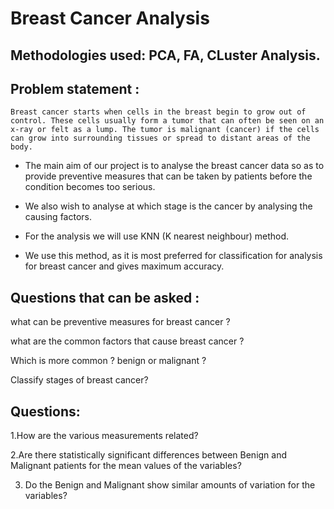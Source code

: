 # Breast Cancer Analysis 

## Methodologies used: PCA, FA, CLuster Analysis.

## Problem statement :

`Breast cancer starts when cells in the breast begin to grow out of control. These cells usually form a tumor that can often be seen on an x-ray or felt as a lump. The tumor is malignant (cancer) if the cells can grow into surrounding tissues or spread to distant areas of the body.` 

- The main aim of our project is to analyse the breast cancer data so as to provide preventive measures that can be taken by patients before the condition becomes too serious.

- We also wish to analyse at which stage is the cancer by analysing the causing factors.

- For the analysis we will use KNN (K nearest neighbour) method.
- We use this method, as it is most preferred for classification for analysis for breast cancer and gives maximum accuracy.

## Questions that can be asked :

what can be preventive measures for breast cancer ?

what are the common factors that cause breast cancer ?

Which is more common ? benign or malignant ?

Classify stages of breast cancer?

## Questions:

1.How are the various measurements related?

2.Are there statistically significant differences between Benign and Malignant patients for the mean values of the variables?

3. Do the Benign and Malignant show similar amounts of variation for the variables?
